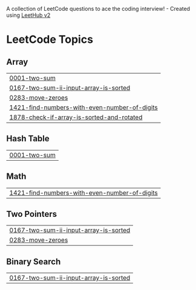A collection of LeetCode questions to ace the coding interview! - Created using [LeetHub v2](https://github.com/arunbhardwaj/LeetHub-2.0)
<!---LeetCode Topics Start-->
# LeetCode Topics
## Array
|  |
| ------- |
| [0001-two-sum](https://github.com/RekhaNSamudra/Leetcode-DSA/tree/master/0001-two-sum) |
| [0167-two-sum-ii-input-array-is-sorted](https://github.com/RekhaNSamudra/Leetcode-DSA/tree/master/0167-two-sum-ii-input-array-is-sorted) |
| [0283-move-zeroes](https://github.com/RekhaNSamudra/Leetcode-DSA/tree/master/0283-move-zeroes) |
| [1421-find-numbers-with-even-number-of-digits](https://github.com/RekhaNSamudra/Leetcode-DSA/tree/master/1421-find-numbers-with-even-number-of-digits) |
| [1878-check-if-array-is-sorted-and-rotated](https://github.com/RekhaNSamudra/Leetcode-DSA/tree/master/1878-check-if-array-is-sorted-and-rotated) |
## Hash Table
|  |
| ------- |
| [0001-two-sum](https://github.com/RekhaNSamudra/Leetcode-DSA/tree/master/0001-two-sum) |
## Math
|  |
| ------- |
| [1421-find-numbers-with-even-number-of-digits](https://github.com/RekhaNSamudra/Leetcode-DSA/tree/master/1421-find-numbers-with-even-number-of-digits) |
## Two Pointers
|  |
| ------- |
| [0167-two-sum-ii-input-array-is-sorted](https://github.com/RekhaNSamudra/Leetcode-DSA/tree/master/0167-two-sum-ii-input-array-is-sorted) |
| [0283-move-zeroes](https://github.com/RekhaNSamudra/Leetcode-DSA/tree/master/0283-move-zeroes) |
## Binary Search
|  |
| ------- |
| [0167-two-sum-ii-input-array-is-sorted](https://github.com/RekhaNSamudra/Leetcode-DSA/tree/master/0167-two-sum-ii-input-array-is-sorted) |
<!---LeetCode Topics End-->